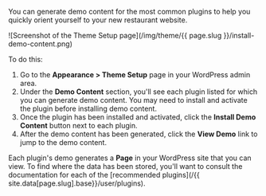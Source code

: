 You can generate demo content for the most common plugins to help you quickly orient yourself to your new restaurant website.

![Screenshot of the Theme Setup page](/img/theme/{{ page.slug }}/install-demo-content.png)

To do this:

1. Go to the **Appearance > Theme Setup** page in your WordPress admin area.
2. Under the **Demo Content** section, you'll see each plugin listed for which you can generate demo content. You may need to install and activate the plugin before installing demo content.
3. Once the plugin has been installed and activated, click the **Install Demo Content** button next to each plugin.
4. After the demo content has been generated, click the **View Demo** link to jump to the demo content.

Each plugin's demo generates a **Page** in your WordPress site that you can view. To find where the data has been stored, you'll want to consult the documentation for each of the [recommended plugins](/{{ site.data[page.slug].base}}/user/plugins).
